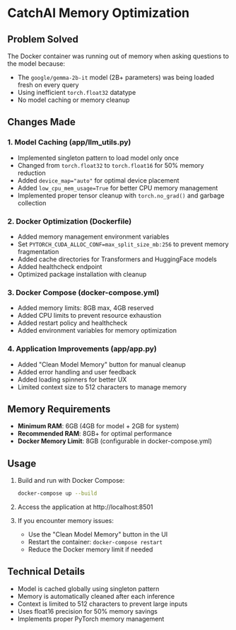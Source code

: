 # CatchAI Memory Optimization

## Problem Solved
The Docker container was running out of memory when asking questions to the model because:
- The `google/gemma-2b-it` model (2B+ parameters) was being loaded fresh on every query
- Using inefficient `torch.float32` datatype
- No model caching or memory cleanup

## Changes Made

### 1. Model Caching (app/llm_utils.py)
- Implemented singleton pattern to load model only once
- Changed from `torch.float32` to `torch.float16` for 50% memory reduction
- Added `device_map="auto"` for optimal device placement
- Added `low_cpu_mem_usage=True` for better CPU memory management
- Implemented proper tensor cleanup with `torch.no_grad()` and garbage collection

### 2. Docker Optimization (Dockerfile)
- Added memory management environment variables
- Set `PYTORCH_CUDA_ALLOC_CONF=max_split_size_mb:256` to prevent memory fragmentation
- Added cache directories for Transformers and HuggingFace models
- Added healthcheck endpoint
- Optimized package installation with cleanup

### 3. Docker Compose (docker-compose.yml)
- Added memory limits: 8GB max, 4GB reserved
- Added CPU limits to prevent resource exhaustion
- Added restart policy and healthcheck
- Added environment variables for memory optimization

### 4. Application Improvements (app/app.py)
- Added "Clean Model Memory" button for manual cleanup
- Added error handling and user feedback
- Added loading spinners for better UX
- Limited context size to 512 characters to manage memory

## Memory Requirements
- **Minimum RAM**: 6GB (4GB for model + 2GB for system)
- **Recommended RAM**: 8GB+ for optimal performance
- **Docker Memory Limit**: 8GB (configurable in docker-compose.yml)

## Usage
1. Build and run with Docker Compose:
   ```bash
   docker-compose up --build
   ```

2. Access the application at http://localhost:8501

3. If you encounter memory issues:
   - Use the "Clean Model Memory" button in the UI
   - Restart the container: `docker-compose restart`
   - Reduce the Docker memory limit if needed

## Technical Details
- Model is cached globally using singleton pattern
- Memory is automatically cleaned after each inference
- Context is limited to 512 characters to prevent large inputs
- Uses float16 precision for 50% memory savings
- Implements proper PyTorch memory management